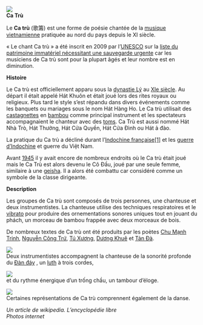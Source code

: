 <!--
title: (Français) Ca Trù est une forme de poésie chantée
author: Nguyễn Tích Kỳ
status: completed
-->

![](01.jpg)  
**Ca Trù**

Le **Ca trù** (歌籌) est une forme de poésie chantée de la [musique vietnamienne](fr.wikipedia.org/wiki/Musique_vietnamienne) pratiquée au nord du pays depuis le XI siècle.

« Le chant Ca trù » a été inscrit en 2009 par l’[UNESCO](https://fr.wikipedia.org/wiki/UNESCO) sur la [liste du patrimoine immatériel nécessitant une sauvegarde urgente](https://fr.wikipedia.org/wiki/Liste_du_patrimoine_immat%C3%A9riel_n%C3%A9cessitant_une_sauvegarde_urgente) car les musiciens de Ca trù sont pour la plupart âgés et leur nombre est en diminution.

**Histoire**

Le Ca trù est officiellement apparu sous la [dynastie Lý](https://fr.wikipedia.org/wiki/Dynastie_L%C3%BD) au [XIe siècle](https://fr.wikipedia.org/wiki/XIe_si%C3%A8cle). Au départ il était appelé Hát Khuôn et était joué lors des rites royaux ou religieux. Plus tard le style s’est répandu dans divers événements comme les banquets ou mariages sous le nom Hát Hàng Ho. Le Ca trù utilisait des [castagnettes](https://fr.wikipedia.org/wiki/Castagnettes) en [bambou](https://fr.wikipedia.org/wiki/Bambou) comme principal instrument et les spectateurs accompagnaient le chanteur avec des [toms](https://fr.wikipedia.org/wiki/Tom_%28musique%29). Ca Trù est aussi nommé Hát Nhà Trò, Hát Thưởng, Hát Cửa Quyền, Hát Cửa Đình ou Hát ả đào.

La pratique du Ca trù a décliné durant l’[Indochine française](https://fr.wikipedia.org/wiki/Indochine_fran%C3%A7aise)[[1]](https://fr.wikipedia.org/wiki/Ca_tr%C3%B9#cite_note-catruthanglong-0) et les [guerre d’Indochine](https://fr.wikipedia.org/wiki/Guerre_d%27Indochine) et guerre du Việt Nam.

Avant [1945](https://fr.wikipedia.org/wiki/1945) il y avait encore de nombreux endroits où le Ca trù était joué mais le Ca Trù est alors devenu le Cô Đầu, joué par une seule femme, similaire à une [geisha](https://fr.wikipedia.org/wiki/Geisha). Il a alors été combattu car considéré comme un symbole de la classe dirigeante.

**Description**

Les groupes de Ca trù sont composés de trois personnes, une chanteuse et deux instrumentistes. La chanteuse utilise des techniques respiratoires et le [vibrato](https://fr.wikipedia.org/wiki/Vibrato) pour produire des ornementations sonores uniques tout en jouant du phách, un morceau de bambou frappée avec deux morceaux de bois.

De nombreux textes de Ca trù ont été produits par les poètes [Chu Mạnh Trinh](https://fr.wikipedia.org/w/index.php?title=Chu_M%E1%BA%A1nh_Trinh&action=edit&redlink=1), [Nguyễn Công Trứ](https://fr.wikipedia.org/wiki/Nguy%E1%BB%85n_C%C3%B4ng_Tr%E1%BB%A9), [Tú Xương](https://fr.wikipedia.org/w/index.php?title=T%C3%BA_X%C6%B0%C6%A1ng&action=edit&redlink=1), [Dương Khuê](https://fr.wikipedia.org/w/index.php?title=D%C6%B0%C6%A1ng_Khu%C3%AA&action=edit&redlink=1) et [Tản Đà](https://vi.wikipedia.org/wiki/T%E1%BA%A3n_%C4%90%C3%A0).

![](02.jpg)  
Deux instrumentistes accompagnent la chanteuse de la sonorité profonde du [Đàn đáy](https://fr.wikipedia.org/w/index.php?title=%C4%90%C3%A0n_%C4%91%C3%A1y&action=edit&redlink=1) , un [luth](https://fr.wikipedia.org/wiki/Luth) à trois cordes,

![](03.jpg)  
et du rythme énergique d’un trống chầu, un tambour d’éloge.

![](04.jpg)  
Certaines représentations de Ca trù comprennent également de la danse.

*Un article de wikipedia. L’encyclopédie libre*  
*Photos internet*























































